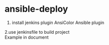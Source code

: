 # ansible-deploy
1. install  jenkins  plugin 
AnsiColor
Ansible plugin

2.use  jenkinsfile    to  build  project  
Example   in document
